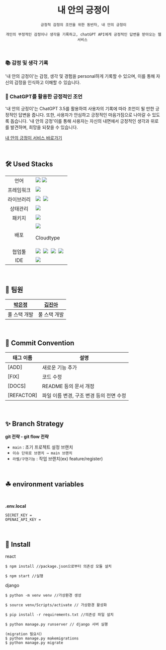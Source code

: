 <div align="center">

# **내 안의 긍정이**

<!-- ![image]() -->

```
긍정적 감정의 조언을 위한 동반자, 내 안의 긍정이

개인의 부정적인 감정이나 생각을 기록하고, chatGPT API에게 긍정적인 답변을 받아오는 웹 서비스 
```

</div>

<br />

<div>

### 📚 감정 및 생각 기록 

 '내 안의 긍정이'는 감정, 생각 및 경험을 personal하게 기록할 수 있으며, 이를 통해 자신의 감정을 인식하고 이해할 수 있습니다.

### 💎 ChatGPT를 활용한 긍정적인 조언

'내 안의 긍정이'는 ChatGPT 3.5를 활용하여 사용자의 기록에 따라 조언이 될 만한 긍정적인 답변을 줍니다. 또한, 사용자가 안심하고 긍정적인 마음가짐으로 나아갈 수 있도록 돕습니다. '내 안의 긍정'이를 통해 사용자는 자신의 내면에서 긍정적인 생각과 위로를 발견하며, 희망을 되찾을 수 있습니다.


[내 안의 긍정이 서비스 바로가기](https://inside-log-fe.vercel.app/)

</div>

<br/>

## 🛠 Used Stacks

<table>
<tr>
 <td align="center">언어</td>
 <td>
  <img src="https://img.shields.io/badge/Python-3776AB?style=for-the-badge&logo=Python&logoColor=ffffff"/>
  <img src="https://img.shields.io/badge/javascript-F7DF1E?style=for-the-badge&logo=JavaScript&logoColor=ffffff"/>
 </td>
</tr>

<tr>
 <td align="center">프레임워크</td>
 <td>
    <img src="https://img.shields.io/badge/django-092E20?style=for-the-badge&logo=Django&logoColor=white"/>&nbsp 
 </td>
</tr>

<tr>
 <td align="center">라이브러리</td>
 <td>
    <img src="https://img.shields.io/badge/React-61DAFB?style=for-the-badge&logo=React&logoColor=ffffff"/>&nbsp  
    <img src="https://img.shields.io/badge/Axios-6028e0?style=for-the-badge&logo=Axios&logoColor=ffffff"/>&nbsp
  </td>
</tr>

<tr>
 <td align="center">상태관리</td>
 <td>
  <img src="https://img.shields.io/badge/redux-764ABC?style=for-the-badge&logo=Redux&logoColor=ffffff"/>&nbsp  
 </td>
</tr>
<tr>
 <td align="center">패키지</td>
 <td>
    <img src="https://img.shields.io/badge/npm-CB3837?style=for-the-badge&logo=npm&logoColor=white"/>&nbsp 
  </td>
</tr>
<tr>
 <td align="center">배포</td>
 <td>
    <img src="https://img.shields.io/badge/vercel-%23000000.svg?style=for-the-badge&logo=vercel&logoColor=white"/>&nbsp
    <p>Cloudtype</p>
 </td>
</tr>
<tr>
 <td align="center">협업툴</td>
 <td>
    <img src="https://img.shields.io/badge/Discord-4263f5?style=for-the-badge&logo=Discord&logoColor=white"/>&nbsp 
    <img src="https://img.shields.io/badge/GitHub-181717?style=for-the-badge&logo=GitHub&logoColor=white"/>&nbsp 
    <img src="https://img.shields.io/badge/Figma-d90f42?style=for-the-badge&logo=Figma&logoColor=white"/>&nbsp  
    <img src="https://img.shields.io/badge/Notion-000000?style=for-the-badge&logo=Notion&logoColor=white"/>&nbsp 
 </td>
</tr>
<tr>
 <td align="center">IDE</td>
 <td>
    <img src="https://img.shields.io/badge/VSCode-007ACC?style=for-the-badge&logo=Visual%20Studio%20Code&logoColor=white"/>&nbsp
</tr>
</table>

<br />

## 👥 팀원
|    [박은정](https://github.com/Dreamofheaven)      |      [김진아](https://github.com/whatareyoudoingz)    |
| :------------------------------------------------: | :--------------------------------------------------: |
|                   풀 스택 개발                      |                     풀 스택 개발                      |

<br/>

## 🌴 Commit Convention

| 태그 이름  | 설명                                     |
| ---------- | ---------------------------------------- |
| [ADD]      | 새로운 기능 추가                         |
| [FIX]      | 코드 수정                               |
| [DOCS]     | README 등의 문서 개정                    |
| [REFACTOR] | 파일 이름 변경, 구조 변경 등의 전면 수정 |


<br/>

## ✨ Branch Strategy

**git 전략 - git flow 전략**

- `main` : 초기 프로젝트 설정 브랜치
- `이슈 단위로 브랜치 → main 브랜치`
- `라벨/구현기능` : 작업 브랜치(ex) feature/register)

<br/>

## ☘ environment variables

</br>

<b>.env.local</b>

```
SECRET_KEY = 
OPENAI_API_KEY = 
```

</br>

## 🔑 Install

react
```
$ npm install //package.json으로부터 의존성 모듈 설치

$ npm start //실행
```

django
```
$ python -m venv venv //가상환경 생성

$ source venv/Scripts/activate // 가상환경 활성화

$ pip install -r requirements.txt //의존성 파일 설치

$ python manage.py runserver // django 서버 실행

(migration 필요시)
$ python manage.py makemigrations
$ python manage.py migrate
```
